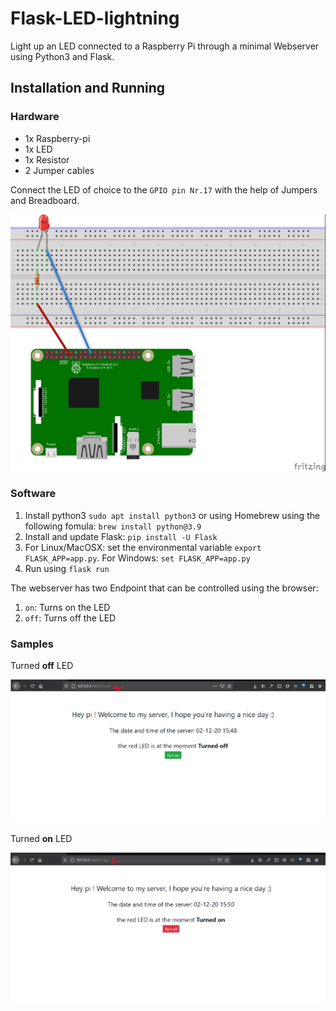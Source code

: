 # Flask-LED-lightning
Light up an LED connected to a Raspberry Pi through a minimal Webserver using Python3 and Flask.

## Installation and Running

### Hardware

- 1x Raspberry-pi
- 1x LED
- 1x Resistor
- 2 Jumper cables

Connect the LED of choice to the `GPIO pin Nr.17` with the help of Jumpers and Breadboard.

![Fritz](img/fritzingBoard.jpg)

### Software

1. Install python3 `sudo apt install python3` or using Homebrew using the following fomula: `brew install python@3.9`
2. Install and update Flask: `pip install -U Flask`
3. For Linux/MacOSX: set the environmental variable `export FLASK_APP=app.py`. For Windows: `set FLASK_APP=app.py`
4. Run using `flask run`

The webserver has two Endpoint that can be controlled using the browser:
1. `on`: Turns on the LED
2. `off`: Turns off the LED


### Samples
Turned **off** LED

![LED-turned_off](img/LED-turned_off.png)

Turned **on** LED

![LED-turned_on](img/LED-turned_on.png)
